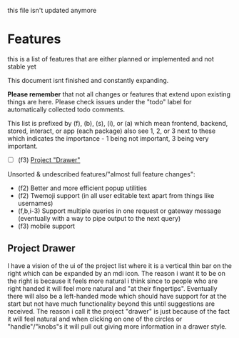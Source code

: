 this file isn't updated anymore

# Features
this is a list of features that are either planned or implemented and not stable yet

This document isnt finished and constantly expanding.

**Please remember** that not all changes or features that extend upon existing things are here. Please check issues under the "todo" label for automatically collected todo comments.

This list is prefixed by (f), (b), (s), (i), or (a) which mean frontend, backend, stored, interact, or app (each package) also see 1, 2, or 3 next to these which indicates the importance - 1 being not important, 3 being very important.

 - [ ] (f3) [Project "Drawer"](#project-drawer)

Unsorted & undescribed features/"almost full feature changes":

 - (f2) Better and more efficient popup utilities
 - (f2) Twemoji support (in all user editable text apart from things like usernames)
 - (f,b,i-3) Support multiple queries in one request or gateway message (eventually with a way to pipe output to the next query)
 - (f3) mobile support

## Project Drawer
I have a vision of the ui of the project list where it is a vertical thin bar on the right which can be expanded by an mdi icon. The reason i want it to be on the right is because it feels more natural i think since to people who are right handed it will feel more natural and "at their fingertips". Eventually there will also be a left-handed mode which should have support for at the start but not have much functionality beyond this until suggestions are received.
The reason i call it the project "drawer" is just because of the fact it will feel natural and when clicking on one of the circles or "handle"/"knobs"s it will pull out giving more information in a drawer style.


